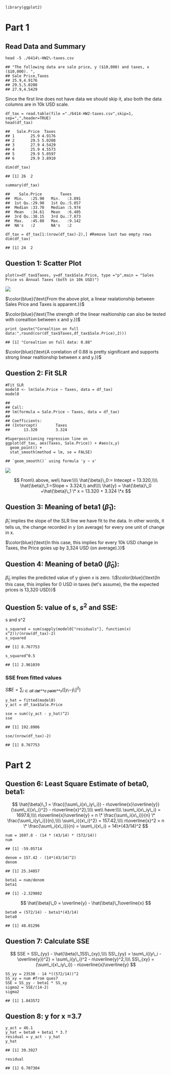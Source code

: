     library(ggplot2)

# Part 1

## Read Data and Summary

    head -5 ./6414\-HW2\-taxes.csv

    ## "The following data are sale price, y ($10,000) and taxes, x ($10,000). ",
    ## Sale Price,Taxes
    ## 25.9,4.9176
    ## 29.5,5.0208
    ## 27.9,4.5429

Since the first line does not have data we should skip it, also both the
data columns are in 10k USD scale.

    df_tax = read.table(file ="./6414-HW2-taxes.csv",skip=1, sep=",",header=TRUE)
    head(df_tax)

    ##   Sale.Price  Taxes
    ## 1       25.9 4.9176
    ## 2       29.5 5.0208
    ## 3       27.9 4.5429
    ## 4       25.9 4.5573
    ## 5       29.9 5.0597
    ## 6       29.9 3.8910

    dim(df_tax)

    ## [1] 26  2

    summary(df_tax)

    ##    Sale.Price        Taxes      
    ##  Min.   :25.90   Min.   :3.891  
    ##  1st Qu.:29.90   1st Qu.:5.057  
    ##  Median :33.70   Median :5.974  
    ##  Mean   :34.61   Mean   :6.405  
    ##  3rd Qu.:38.15   3rd Qu.:7.873  
    ##  Max.   :45.80   Max.   :9.142  
    ##  NA's   :2       NA's   :2

    df_tax = df_tax[1:(nrow(df_tax)-2),] #Remove last two empty rows
    dim(df_tax)

    ## [1] 24  2

## Question 1: Scatter Plot

    plot(x=df_tax$Taxes, y=df_tax$Sale.Price, type ="p",main = "Sales Price vs Annual Taxes (both in 10k USD)")

![](hw2_6414_ashish_dhiman_files/figure-markdown_strict/unnamed-chunk-5-1.png)

$\color{blue}{\text{From the above plot, a linear realationship between Sales Price and Taxes is apparent.}}$

$\color{blue}{\text{The strength of the linear realtionship can also be tested with corealtion between x and y.}}$

    print (paste("Corealtion on full data:",round(cor(df_tax$Taxes,df_tax$Sale.Price),2)))

    ## [1] "Corealtion on full data: 0.88"

$\color{blue}{\text{A corelation of 0.88 is pretty significant and supports strong linear realtionship between x and y.}}$

## Question 2: Fit SLR

    #Fit SLR
    model0 <- lm(Sale.Price ~ Taxes, data = df_tax)
    model0

    ## 
    ## Call:
    ## lm(formula = Sale.Price ~ Taxes, data = df_tax)
    ## 
    ## Coefficients:
    ## (Intercept)        Taxes  
    ##      13.320        3.324

    #Superpositioning regression line on 
    ggplot(df_tax, aes(Taxes, Sale.Price)) + #aes(x,y)
      geom_point() +
      stat_smooth(method = lm, se = FALSE)

    ## `geom_smooth()` using formula 'y ~ x'

![](hw2_6414_ashish_dhiman_files/figure-markdown_strict/unnamed-chunk-7-1.png)

$$
From\\ above, we\\ have:\\\\
\hat{\beta}\_0:= Intecept = 13.320,\\\\
\hat{\beta}\_1:=Slope = 3.324,\\ and\\\\
\hat{y} = \hat{\beta}\_0 +\hat{\beta}\_1 \* x = 13.320 + 3.324 \*x
$$

## Question 3: Meaning of beta1 (*β̂*<sub>1</sub>):

*β̂*<sub>1</sub> implies the slope of the SLR line we have fit to the
data. In other words, it tells us, the change recorded in y (on average)
for every one unit of change in x.

$\color{blue}{\text{In this case, this implies for every 10k USD change in Taxes, the Price goies up by 3,324 USD (on average).}}$

## Question 4: Meaning of beta0 (*β̂*<sub>0</sub>):

*β̂*<sub>0</sub> implies the predicted value of y given x is zero.
\\\\$\color{blue}{\text{In this case, this implies for 0 USD in taxes (let's assume), the the expected prices is 13,320 USD}}$

## Question 5: value of s, *s*<sup>2</sup> and SSE:

s and s^2

    s_squared = sum(sapply(model0["residuals"], function(x) x^2))/(nrow(df_tax)-2)
    s_squared

    ## [1] 8.767753

    s_squared^0.5

    ## [1] 2.961039

### SSE from fitted values

*S**S**E* = ∑<sub>*i* ∈ *a**l**l* *d**a**t**a* *p**o**i**n**t**s*</sub>(\[*y*<sub>*i*</sub>−*ŷ*<sub>*i*</sub>\]<sup>2</sup>)

    y_hat = fitted(model0)
    y_act = df_tax$Sale.Price

    sse = sum((y_act - y_hat)^2)
    sse

    ## [1] 192.8906

    sse/(nrow(df_tax)-2)

    ## [1] 8.767753

# Part 2

## Question 6: Least Square Estimate of beta0, beta1:

$$
\hat{\beta}\_1 = \frac{(\sum\_i{x\_iy\_i}) - n\overline{x}\overline{y}}{\sum\_i{{x\_i}^2} - n\overline{x}^2},\\\\
we\\ have:\\\\
\sum\_i{x\_iy\_i} = 1697.8,\\\\
n\overline{x}\overline{y} = n \* \frac{\sum\_i{x\_i}}{n} \* \frac{\sum\_i{y\_i}}{n},\\\\
\sum\_i{{x\_i}^2} = 157.42,\\\\
n\overline{x}^2 = n \* \frac{\sum\_i{x\_i}}{n} = \sum\_i{x\_i} = 14\*(43/14)^2
$$

    num = 1697.8 - (14 * (43/14) * (572/14))
    num

    ## [1] -59.05714

    denom = 157.42 - (14*(43/14)^2)
    denom

    ## [1] 25.34857

    beta1 = num/denom
    beta1

    ## [1] -2.329802

$$
\hat{\beta}\_0 = \overline{y} - \hat{\beta}\_1\overline{x}
$$

    beta0 = (572/14) - beta1*(43/14)
    beta0

    ## [1] 48.01296

## Question 7: Calculate SSE

$$
SSE = SS\_{yy} - \hat{\beta}\_1SS\_{xy},\\\\
SS\_{yy} = \sum\_i{(y\_i - \overline{y})^2} = \sum\_i{y\_i}^2 - n\overline{y}^2,\\\\
SS\_{xy} = (\sum\_i{x\_iy\_i}) - n\overline{x}\overline{y}
$$

    SS_yy = 23530 - 14 *((572/14))^2
    SS_xy = num #from ques7
    SSE = SS_yy - beta1 * SS_xy
    sigma2 = SSE/(14-2)
    sigma2

    ## [1] 1.843572

## Question 8: y for x =3.7

    y_act = 46.1
    y_hat = beta0 + beta1 * 3.7
    residual = y_act - y_hat
    y_hat

    ## [1] 39.3927

    residual

    ## [1] 6.707304
